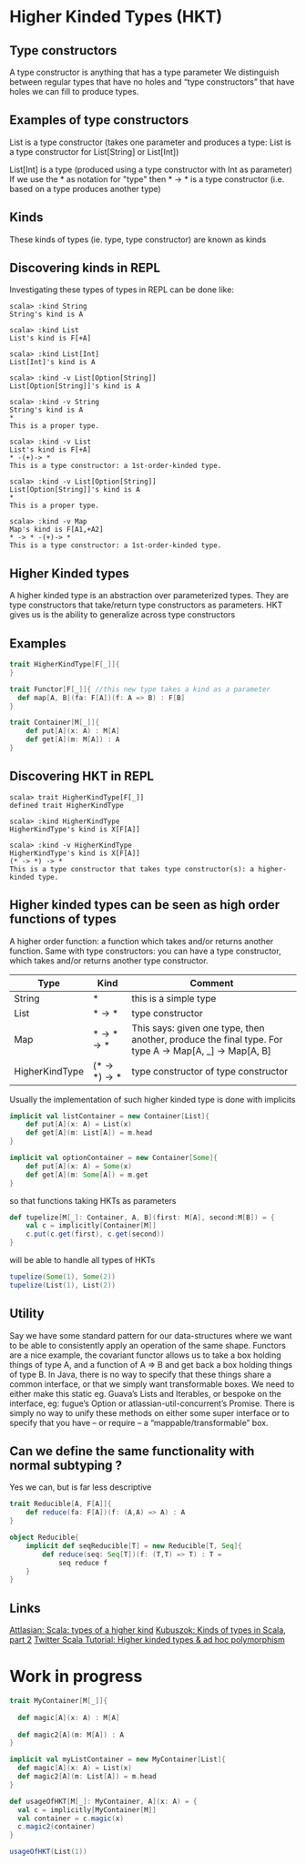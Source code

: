 # Higher Kinded Types (HKT) 
  
## Type constructors 
 A type constructor is anything that has a type parameter
We distinguish between regular types that have no holes and “type constructors” that have holes we can fill to produce types.

## Examples of type constructors 
 List is a type constructor (takes one parameter and produces a type: List is a type constructor for List[String] or List[Int])

 List[Int] is a type (produced using a type constructor with Int as parameter)
If we use the * as notation for "type"  then * -> * is a type constructor (i.e. based on a type produces another type)

## Kinds 
These kinds of types (ie. type, type constructor) are known as kinds  

## Discovering kinds in REPL
Investigating these types of types in REPL can be done like: 

```shell
scala> :kind String
String's kind is A

scala> :kind List
List's kind is F[+A]

scala> :kind List[Int]
List[Int]'s kind is A

scala> :kind -v List[Option[String]]
List[Option[String]]'s kind is A

scala> :kind -v String
String's kind is A
*
This is a proper type.

scala> :kind -v List
List's kind is F[+A]
* -(+)-> *
This is a type constructor: a 1st-order-kinded type.

scala> :kind -v List[Option[String]]
List[Option[String]]'s kind is A
*
This is a proper type.

scala> :kind -v Map
Map's kind is F[A1,+A2]
* -> * -(+)-> *
This is a type constructor: a 1st-order-kinded type.
```
 
## Higher Kinded types 
 A higher kinded type is an abstraction over parameterized types. 
 They are type constructors that take/return type constructors as parameters. 
 HKT gives us is the ability to generalize across type constructors

## Examples
```scala mdoc
trait HigherKindType[F[_]]{
}

trait Functor[F[_]]{ //this new type takes a kind as a parameter
  def map[A, B](fa: F[A])(f: A => B) : F[B]
}

trait Container[M[_]]{
    def put[A](x: A) : M[A]
    def get[A](m: M[A]) : A
}
```

## Discovering HKT in REPL
```shell
scala> trait HigherKindType[F[_]]
defined trait HigherKindType

scala> :kind HigherKindType
HigherKindType's kind is X[F[A]]

scala> :kind -v HigherKindType
HigherKindType's kind is X[F[A]]
(* -> *) -> *
This is a type constructor that takes type constructor(s): a higher-kinded type.
```

## Higher kinded types can be seen as high order functions of types
A higher order function: a function which takes and/or returns another function. 
Same with type constructors: you can have a type constructor, which takes and/or returns another type constructor.

Type | Kind | Comment
--- | --- | ---
String | * | this is a simple type
List | * -> * | type constructor 
Map | * -> * -> * | This says: given one type, then another, produce the final type. For type A -> Map[A, _] -> Map[A, B]
HigherKindType | (* -> *) -> * | type constructor of type constructor

Usually the implementation of such higher kinded type is done with implicits

```scala mdoc
implicit val listContainer = new Container[List]{
    def put[A](x: A) = List(x)
    def get[A](m: List[A]) = m.head
}

implicit val optionContainer = new Container[Some]{
    def put[A](x: A) = Some(x)
    def get[A](m: Some[A]) = m.get
}
```
so that functions taking HKTs as parameters 
```scala mdoc
def tupelize[M[_]: Container, A, B](first: M[A], second:M[B]) = {
    val c = implicitly[Container[M]]
    c.put(c.get(first), c.get(second))
}
```
will be able to handle all types of HKTs 
```scala mdoc
tupelize(Some(1), Some(2))
tupelize(List(1), List(2))    
```

## Utility
Say we have some standard pattern for our data-structures where we want to be able to consistently apply an operation of the same shape. 
Functors are a nice example, the covariant functor allows us to take a box holding things of type A, and a function of A => B and get back a box holding things of type B.
In Java, there is no way to specify that these things share a common interface, or that we simply want transformable boxes. 
We need to either make this static eg. Guava’s Lists and Iterables, or bespoke on the interface, eg: fugue’s Option or atlassian-util-concurrent’s Promise. 
There is simply no way to unify these methods on either some super interface or to specify that you have – or require – a “mappable/transformable” box.

## Can we define the same functionality with normal subtyping ?
Yes we can, but is far less descriptive 

```scala mdoc 
trait Reducible[A, F[A]]{
    def reduce(fa: F[A])(f: (A,A) => A) : A
}

object Reducible{
    implicit def seqReducible[T] = new Reducible[T, Seq]{
        def reduce(seq: Seq[T])(f: (T,T) => T) : T = 
            seq reduce f 
    }
}
``` 

## Links
[Attlasian: Scala: types of a higher kind](https://www.atlassian.com/blog/archives/scala-types-of-a-higher-kind)
[Kubuszok: Kinds of types in Scala, part 2](https://kubuszok.com/2018/kinds-of-types-in-scala-part-2/)
[Twitter Scala Tutorial: Higher kinded types & ad hoc polymorphism](https://twitter.github.io/scala_school/advanced-types.html#higher)


# Work in progress

```scala mdoc
trait MyContainer[M[_]]{
 
  def magic[A](x: A) : M[A]
 
  def magic2[A](m: M[A]) : A
}

implicit val myListContainer = new MyContainer[List]{
  def magic[A](x: A) = List(x)
  def magic2[A](m: List[A]) = m.head
}

def usageOfHKT[M[_]: MyContainer, A](x: A) = {
  val c = implicitly[MyContainer[M]]
  val container = c.magic(x)
  c.magic2(container)
}

usageOfHKT(List(1))
```